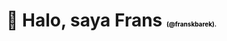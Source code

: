  # 👋 Halo, saya Frans <a title="visit website" target="_blank" href="https://franskbarek.github.io" style="text-decoration: none; color: yellow; font-size:10px;color:black;">(@franskbarek).</a>

<!---
franskbarek/franskbarek is a ✨ special ✨ repository because its `README.md` (this file) appears on your GitHub profile.
You can click the Preview link to take a look at your changes.
--->
